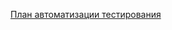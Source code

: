 [План автоматизации тестирования](https://github.com/Gena800/Diplom_Netology/blob/main/txt/Plan.md)
